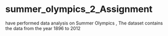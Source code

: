 # summer_olympics_2_Assignment

have performed data analysis on Summer Olympics , The dataset contains the data from the year 1896 to 2012
